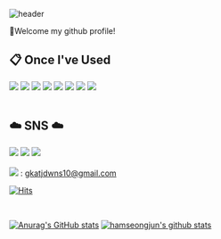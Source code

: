![header](https://capsule-render.vercel.app/api?type=waving&color=timeGradient&height=300&text=Welcome&desc=%20SeongJun's%20GitHub%20Profile&animation=fadeIn&fontColor=ffffff&fontSize=80&fontAlignY=40&descAlign=60&descAlignY=53&descSize=18)

👋Welcome my github profile!

##  :clipboard: Once I've Used
<img src="https://img.shields.io/badge/C-A8B9CC?style=for-the-badge&logo=C&logoColor=white"/> <img src="https://img.shields.io/badge/C++-00599C?style=for-the-badge&logo=C++&logoColor=white"/> <img src="https://img.shields.io/badge/JAVA-D0271D?style=for-the-badge&logo=OpenJDK&logoColor=white"/> <img src="https://img.shields.io/badge/Python-3776AB?style=for-the-badge&logo=Python&logoColor=white"/> <img src="https://img.shields.io/badge/Robot Framework-000000?style=for-the-badge&logo=Robot Framework&logoColor=white"/> <img src="https://img.shields.io/badge/Linux-FCC624?style=for-the-badge&logo=Linux&logoColor=white"/> <img src="https://img.shields.io/badge/Arduino-00979D?style=for-the-badge&logo=Arduino&logoColor=white"/> <img src="https://img.shields.io/badge/R-276DC3?style=for-the-badge&logo=R&logoColor=white"/>
<br/><br/>

## :cloud: SNS :cloud:
<a href="https://blog.naver.com/gkatjdwns10" target="_blank"><img src="https://img.shields.io/badge/blog-03C75A?style=flat-square&logo=Naver&logoColor=white"/></a> <a href="https://velog.io/@hamseongjun" target="_blank"><img src="https://img.shields.io/badge/Velog-20C997?style=flat-square&logo=Velog&logoColor=white"/></a>  <a href="https://www.instagram.com/ham_yee.55/" target="_blank"><img src="https://img.shields.io/badge/Instagram-E4405F?style=flat-square&logo=Instagram&logoColor=white"/></a> <a href="https://mail.google.com/mail/u/0/#inbox?compose=GTvVlcSBmzhFtdswSlHVRhsjpVzDBLJzmDnqnCpjFGcGJbLDcgFsxxZtQLzgHFSQxFlvWVbMDwXvV" target="_blank"> <br/> <br/> <img src="https://img.shields.io/badge/Gmail-EA4335?style=square&logo=Gmail&logoColor=white"/></a> : gkatjdwns10@gmail.com

[![Hits](https://hits.seeyoufarm.com/api/count/incr/badge.svg?tab=overview&from=2023-02-01&to=2023-02-28&url=https%3A%2F%2Fgithub.com%2Fhamseongjun&count_bg=%233DBDC8&title_bg=%23C5C5C5&icon=ko-fi.svg&icon_color=%23E4E64F&title=hits&edge_flat=false)](https://hits.seeyoufarm.com)

<br/>

[![Anurag's GitHub stats](https://github-readme-stats.vercel.app/api?username=hamseongjun)](https://github.com/anuraghazra/github-readme-stats)  [![hamseongjun's github stats](https://github-readme-stats.vercel.app/api/top-langs/?username=hamseongjun&show_icons=true&hide_border=true&title_color=004386&icon_color=004386&layout=compact)](https://github.com/hamseongjun)
<br/>

